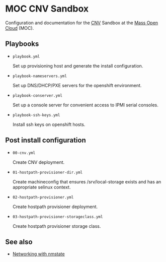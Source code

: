 # MOC CNV Sandbox

Configuration and documentation for the [CNV][] Sandbox at the [Mass Open Cloud][] (MOC).

[cnv]: https://www.redhat.com/en/resources/container-native-virtualization
[mass open cloud]: https://massopen.cloud/

## Playbooks

- `playbook.yml`

  Set up provisioning host and generate the install configuration.

- `playbook-nameservers.yml`

  Set up DNS/DHCP/PXE servers for the openshift environment.

- `playbook-conserver.yml`

  Set up a console server for convenient access to IPMI serial consoles.

- `playbook-ssh-keys.yml`

  Install ssh keys on openshift hosts.

## Post install configuration

- `00-cnv.yml`

  Create CNV deployment.

- `01-hostpath-provisioner-dir.yml`

  Create machineconfig that ensures /srv/local-storage exists
  and has an appropriate selinux context.

- `02-hostpath-provisioner.yml`

  Create hostpath provisioner deployment.

- `03-hostpath-provisioner-storageclass.yml`

  Create hostpath provisioner storage class.

## See also

- [Networking with nmstate](https://docs.openshift.com/container-platform/4.4/cnv/cnv_node_network/cnv-observing-node-network-state.html)
